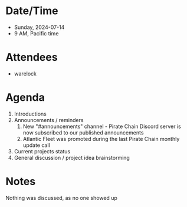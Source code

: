 # Date/Time

- Sunday, 2024-07-14
- 9 AM, Pacific time

# Attendees

- warelock

# Agenda

1. Introductions
2. Announcements / reminders
	1. New "#announcements" channel - Pirate Chain Discord server is now subscribed to our published announcements
	2. Atlantic Fleet was promoted during the last Pirate Chain monthly update call
3. Current projects status
4. General discussion / project idea brainstorming

# Notes

Nothing was discussed, as no one showed up

